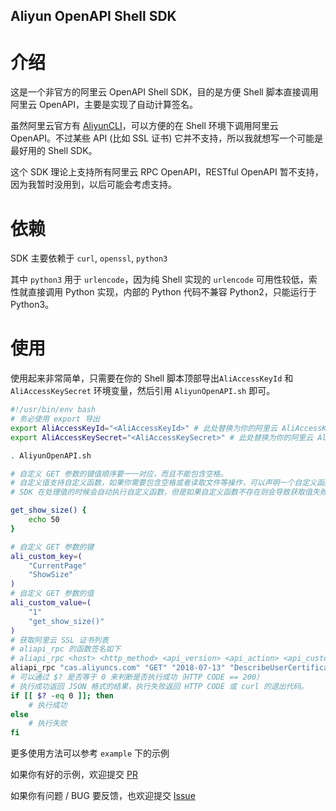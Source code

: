 Aliyun OpenAPI Shell SDK
--
# 介绍

这是一个非官方的阿里云 OpenAPI Shell SDK，目的是方便 Shell 脚本直接调用阿里云 OpenAPI，主要是实现了自动计算签名。

虽然阿里云官方有 [AliyunCLI](https://github.com/aliyun/aliyun-cli)，可以方便的在 Shell 环境下调用阿里云 OpenAPI。不过某些 API (比如 SSL 证书) 它并不支持，所以我就想写一个可能是最好用的 Shell SDK。

这个 SDK 理论上支持所有阿里云 RPC OpenAPI，RESTful OpenAPI 暂不支持，因为我暂时没用到，以后可能会考虑支持。

# 依赖

SDK 主要依赖于 `curl`, `openssl`, `python3`

其中 `python3` 用于 `urlencode`，因为纯 Shell 实现的 `urlencode` 可用性较低，索性就直接调用 Python 实现，内部的 Python 代码不兼容 Python2，只能运行于 Python3。

# 使用

使用起来非常简单，只需要在你的 Shell 脚本顶部导出`AliAccessKeyId` 和 `AliAccessKeySecret` 环境变量，然后引用 `AliyunOpenAPI.sh` 即可。

```bash
#!/usr/bin/env bash
# 务必使用 export 导出
export AliAccessKeyId="<AliAccessKeyId>" # 此处替换为你的阿里云 AliAccessKeyId
export AliAccessKeySecret="<AliAccessKeySecret>" # 此处替换为你的阿里云 AliAccessKeySecret

. AliyunOpenAPI.sh

# 自定义 GET 参数的键值顺序要一一对应，而且不能包含空格。
# 自定义值支持自定义函数，如果你需要包含空格或者读取文件等操作，可以声明一个自定义函数，然后按照此格式填写：函数名()，就比如下面这样。
# SDK 在处理值的时候会自动执行自定义函数，但是如果自定义函数不存在则会导致获取值失败。

get_show_size() {
    echo 50
}

# 自定义 GET 参数的键
ali_custom_key=(
    "CurrentPage"
    "ShowSize"
)
# 自定义 GET 参数的值
ali_custom_value=(
    "1"
    "get_show_size()"
)
# 获取阿里云 SSL 证书列表
# aliapi_rpc 的函数签名如下
# aliapi_rpc <host> <http_method> <api_version> <api_action> <api_custom_key[]> <api_custom_value[]>
aliapi_rpc "cas.aliyuncs.com" "GET" "2018-07-13" "DescribeUserCertificateList" "${ali_custom_key[*]}" "${ali_custom_value[*]}"
# 可以通过 $? 是否等于 0 来判断是否执行成功（HTTP CODE == 200）
# 执行成功返回 JSON 格式的结果，执行失败返回 HTTP CODE 或 curl 的退出代码。
if [[ $? -eq 0 ]]; then
    # 执行成功
else
    # 执行失败
fi

```

更多使用方法可以参考 `example` 下的示例

如果你有好的示例，欢迎提交 [PR](https://github.com/Hill-98/aliyun-openapi-shell-sdk/pulls)

如果你有问题 / BUG 要反馈，也欢迎提交 [Issue](https://github.com/Hill-98/aliyun-openapi-shell-sdk/issues)
